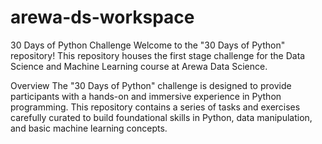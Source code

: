 # arewa-ds-workspace
30 Days of Python Challenge
Welcome to the "30 Days of Python" repository! This repository houses the first stage challenge for the Data Science and Machine Learning course at Arewa Data Science.

Overview
The "30 Days of Python" challenge is designed to provide participants with a hands-on and immersive experience in Python programming. This repository contains a series of tasks and exercises carefully curated to build foundational skills in Python, data manipulation, and basic machine learning concepts.
